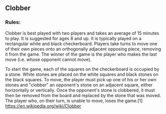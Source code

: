 ## Clobber

### Rules:
Clobber is best played with two players and takes an average of 15 minutes to play. It is suggested for ages 8 and up. It is typically played on a rectangular white and black checkerboard. Players take turns to move one of their own pieces onto an orthogonally adjacent opposing piece, removing it from the game. The winner of the game is the player who makes the last move (i.e. whose opponent cannot move).

To start the game, each of the squares on the checkerboard is occupied by a stone. White stones are placed on the white squares and black stones on the black squares. To move, the player must pick up one of his or her own stones and "clobber" an opponent's stone on an adjacent square, either horizontally or vertically. Once the opponent's stone is clobbered, it must then be removed from the board and replaced by the stone that was moved. The player who, on their turn, is unable to move, loses the game.[1]
https://en.wikipedia.org/wiki/Clobber
